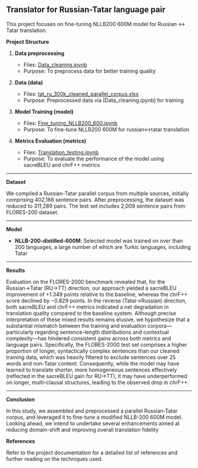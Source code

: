 ## Translator for Russian-Tatar language pair


This project focuses on fine-tuning NLLB200 600M model for Russian ↔ Tatar translation.

**Project Structure**

1. **Data preprocessing**
   - Files: [Data_cleaning.ipynb](data/Data_cleaning.ipynb)
   - Purpose: To preprocess data for better training quality

2. **Data (data)**
	- Files: [tat_ru_300k_cleaned_parallel_corpus.xlsx](data/tat_ru_300k_cleaned_parallel_corpus.xlsx)
	- Purpose: Preprocessed data via [Data_cleaning.ipynb] for training

3. **Model Training (model)**
   - Files: [Fine_tuning_NLLB200_600.ipynb](Fine_tuning_NLLB200_600.ipynb)
   - Purpose: To fine-tune NLLB200 600M for russian↔tatar translation
   
4. **Metrics Evaluation (metrics)**
   - Files: [Translation_testing.ipynb](Translation_testing.ipynb)
   - Purpose: To evaluate the performance of the model using sacreBLEU and chrF++ metrics

---
**Dataset**

We compiled a Russian-Tatar parallel corpus from multiple sources, initially comprising 402,188 sentence pairs. After preprocessing, the dataset was reduced to 311,289 pairs. The test set includes 2,009 sentence pairs from FLORES-200 dataset.

---
**Model**

- **NLLB-200-distilled-600M**: Selected model was trained on over than 200 languages, a large number of which are Turkic languages, including Tatar

---
**Results**

Evaluation on the FLORES-2000 benchmark revealed that, for the Russian→Tatar (RU→TT) direction, our approach yielded a sacreBLEU improvement of +1.349 points relative to the baseline, whereas the chrF++ score declined by −0.829 points. In the reverse (Tatar→Russian) direction, both sacreBLEU and chrF++ metrics indicated a net degradation in translation quality compared to the baseline system. Although precise interpretation of these mixed results remains elusive, we hypothesize that a substantial mismatch between the training and evaluation corpora—particularly regarding sentence-length distributions and contextual complexity—has hindered consistent gains across both metrics and language pairs. Specifically, the FLORES-2000 test set comprises a higher proportion of longer, syntactically complex sentences than our cleaned training data, which was heavily filtered to exclude sentences over 25 words and non-Tatar content. Consequently, while the model may have learned to translate shorter, more homogeneous sentences effectively (reflected in the sacreBLEU gain for RU→TT), it may have underperformed on longer, multi-clausal structures, leading to the observed drop in chrF++.

---
**Conclusion**

In this study, we assembled and preprocessed a parallel Russian-Tatar corpus, and leveraged it to fine-tune a modified NLLB-200 600M model. Looking ahead, we intend to undertake several enhancements aimed at reducing domain-shift and improving overall translation fidelity

**References**

Refer to the project documentation for a detailed list of references and further reading on the techniques used.
